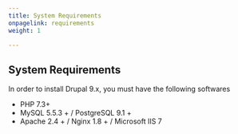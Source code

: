 ```yaml
---
title: System Requirements
onpagelink: requirements
weight: 1

---
```


System Requirements
-------------------

In order to install Drupal 9.x, you must have the following softwares

- PHP 7.3+
- MySQL 5.5.3 + / PostgreSQL 9.1 +
- Apache 2.4 + / Nginx 1.8 + / Microsoft IIS 7
 